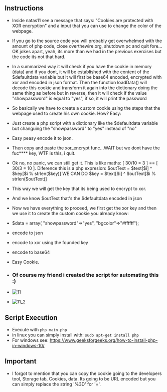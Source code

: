 ## Instructions

- Inside natas11 see a message that says: "Cookies are protected with XOR encryption" and a input that you can use to change the color of the webpage.
- If you go to the source code you will probably get overwhelmed with the amount of php code, close overthewire.org, shutdown pc and quit fore... OK jokes apart, yeah, its more than we had in the previous exercises but the code its not that hard.
- In a summarized way it will check if you have the cookie in memory (data) and if you dont, it will be established with the content of the $defaultdata variable but it will first be base64 encoded, encrypted with xor and encoded in json format. Then the function loadData() will decode this cookie and transform it again into the dictionary doing the same thing as before but in reverse, then it will check if the value "showpassword" is equal to "yes", if so, it will print the password
- So basically we have to create a custom cookie using the steps that the webpage used to create his own cookie. How? Easy:
- Just create a php script with a dictionary like the $defaultdata variable but changuing the "showpassword" to "yes" instead of "no"
- Easy peasy encode it to json.
- Then copy and paste the xor_encrypt func...WAIT but we dont have the fuc**** key, WTF is this, i quit.
- Ok no, no panic, we can still get it. This is like maths: [ 30/10 = 3 ] == [ 30/3 = 10 ]. Diference this is a php expresion: \$outText = \$text[\$i] ^ \$key[\$i % strlen(\$key)] WE CAN DO \$key = \$text[\$i] ^ \$outText[\$i % strlen(\$outText)]
- This way we will get the key that its being used to encrypt to xor.
- And we know \$outText that's the \$defaultdata encoded in json
- Now we have everything to proceed, we first get the xor key and then we use it to create the custom cookie you already know:
- \$data = array( "showpassword"=>"yes", "bgcolor"=>"#ffffff");
- encode to json
- encode to xor using the founded key
- encode to base64
- Easy Cookie.

- ### Of course my friend i created the script for automating this :)
- ![11](https://github.com/user-attachments/assets/6bcdcb23-6f8d-4374-b940-782020b453cb)

- ![11_2](https://github.com/user-attachments/assets/97bce3c4-20c1-47e5-ad1c-2380dbca882e)

## Script Execution
- Execute with `php main.php`
- in linux you can simply install with: `sudo apt-get install php`
- For windows see: https://www.geeksforgeeks.org/how-to-install-php-in-windows-10/

## Important
- I forgot to mention that you can copy the cookie going to the developers tool, Storage tab, Cookies, data. Its going to be URL encoded but you can simply replace the string '%3D' for '='.
